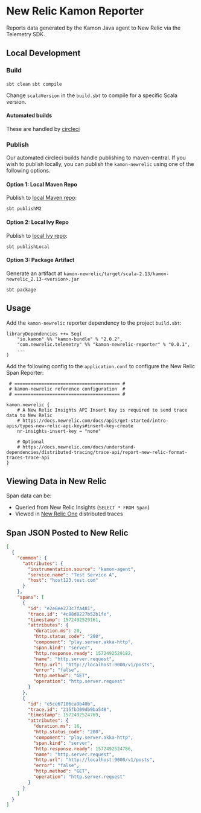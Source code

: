 # New Relic Kamon Reporter
Reports data generated by the Kamon Java agent to New Relic via the Telemetry SDK.

## Local Development

### Build

`sbt clean`
`sbt compile`

Change `scalaVersion` in the `build.sbt` to compile for a specific Scala version.

#### Automated builds 
These are handled by [circleci](https://circleci.com/gh/newrelic/kamon-newrelic-reporter)

### Publish

Our automated circleci builds handle publishing to maven-central. 
If you wish to publish locally, you can publish the `kamon-newrelic` using one of the following options.

#### Option 1: Local Maven Repo

Publish to [local Maven repo](https://www.scala-sbt.org/1.x/docs/Publishing.html#Publishing+locally):

`sbt publishM2`

#### Option 2: Local Ivy Repo

Publish to [local Ivy repo](https://www.scala-sbt.org/1.x/docs/Publishing.html#Publishing+locally):

`sbt publishLocal`

#### Option 3: Package Artifact

Generate an artifact at `kamon-newrelic/target/scala-2.13/kamon-newrelic_2.13-<version>.jar`

`sbt package`

## Usage

Add the `kamon-newrelic` reporter dependency to the project `build.sbt`:

```
libraryDependencies ++= Seq(
    "io.kamon" %% "kamon-bundle" % "2.0.2",
    "com.newrelic.telemetry" %% "kamon-newrelic-reporter" % "0.0.1",
    ...
)
```

Add the following config to the `application.conf` to configure the New Relic Span Reporter:

```
 # ======================================= #
 # kamon-newrelic reference configuration  #
 # ======================================= #

kamon.newrelic {
    # A New Relic Insights API Insert Key is required to send trace data to New Relic
    # https://docs.newrelic.com/docs/apis/get-started/intro-apis/types-new-relic-api-keys#insert-key-create
    nr-insights-insert-key = "none"

    # Optional
    # https://docs.newrelic.com/docs/understand-dependencies/distributed-tracing/trace-api/report-new-relic-format-traces-trace-api
}
```

## Viewing Data in New Relic

Span data can be:
* Queried from New Relic Insights (`SELECT * FROM Span`)
* Viewed in [New Relic One](https://one.newrelic.com/) distributed traces

## Span JSON Posted to New Relic

```json
[
  {
    "common": {
      "attributes": {
        "instrumentation.source": "kamon-agent",
        "service.name": "Test Service A",
        "host": "host123.test.com"
      }
    },
    "spans": [
      {
        "id": "e2e6ee273c7fa481",
        "trace.id": "4c88d8227b52b1fe",
        "timestamp": 1572492529161,
        "attributes": {
          "duration.ms": 20,
          "http.status_code": "200",
          "component": "play.server.akka-http",
          "span.kind": "server",
          "http.response.ready": 1572492529182,
          "name": "http.server.request",
          "http.url": "http://localhost:9000/v1/posts",
          "error": "false",
          "http.method": "GET",
          "operation": "http.server.request"
        }
      },
      {
        "id": "e5ce67106ca9b40b",
        "trace.id": "215fb309db9ba548",
        "timestamp": 1572492524769,
        "attributes": {
          "duration.ms": 16,
          "http.status_code": "200",
          "component": "play.server.akka-http",
          "span.kind": "server",
          "http.response.ready": 1572492524786,
          "name": "http.server.request",
          "http.url": "http://localhost:9000/v1/posts",
          "error": "false",
          "http.method": "GET",
          "operation": "http.server.request"
        }
      }
    ]
  }
]
```
